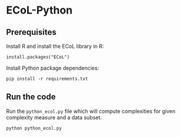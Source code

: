 # ECoL-Python

## Prerequisites

Install R and install the ECoL library in R:

```
install.packages("ECoL")
```


Install Python package dependencies:
```
pip install -r requirements.txt
```


## Run the code

Run the `python_ecol.py` file which will compute complexities for given complexity measure and a data subset.

```
python python_ecol.py
```